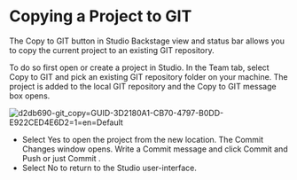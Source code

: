 ﻿# Copying a Project to GIT

The Copy to GIT button in Studio Backstage view and status bar allows you to copy the current project to an existing GIT repository.

To do so first open or create a project in Studio. In the Team tab, select Copy to GIT and pick an existing GIT repository folder on your machine. The project is added to the local GIT repository and the Copy to GIT message box opens.

![d2db690-git_copy=GUID-3D2180A1-CB70-4797-B0DD-E922CED4E6D2=1=en=Default](/images/d2db690-git_copy=GUID-3D2180A1-CB70-4797-B0DD-E922CED4E6D2=1=en=Default.png)

* Select Yes to open the project from the new location. The Commit Changes window opens. Write a Commit message and click Commit and Push or just Commit .
* Select No to return to the Studio user-interface.
